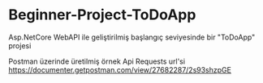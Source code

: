 # Beginner-Project-ToDoApp
Asp.NetCore WebAPI ile geliştirilmiş başlangıç seviyesinde bir "ToDoApp" projesi

Postman üzerinde üretilmiş örnek Api Requests url'si
https://documenter.getpostman.com/view/27682287/2s93shzpGE
